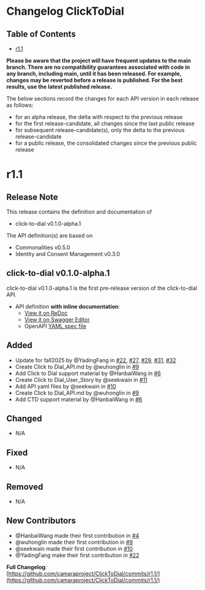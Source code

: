 # Changelog ClickToDial

## Table of Contents

- [r1.1](#r11)

**Please be aware that the project will have frequent updates to the main branch. There are no compatibility guarantees associated with code in any branch, including main, until it has been released. For example, changes may be reverted before a release is published. For the best results, use the latest published release.**

The below sections record the changes for each API version in each release as follows:

- for an alpha release, the delta with respect to the previous release
- for the first release-candidate, all changes since the last public release
- for subsequent release-candidate(s), only the delta to the previous release-candidate
- for a public release, the consolidated changes since the previous public release

# r1.1

## Release Note

This release contains the definition and documentation of

- click-to-dial v0.1.0-alpha.1

The API definition(s) are based on

- Commonalities v0.5.0
- Identity and Consent Management v0.3.0

## click-to-dial v0.1.0-alpha.1

click-to-dial v0.1.0-alpha.1 is the first pre-release version of the click-to-dial API.
- API definition **with inline documentation**:
  - [View it on ReDoc](https://redocly.github.io/redoc/?url=https://raw.githubusercontent.com/camaraproject/ClickToDial/r1.1/code/API_definitions/click-to-dial.yaml&nocors)
  - [View it on Swagger Editor](https://camaraproject.github.io/swagger-ui/?url=https://raw.githubusercontent.com/camaraproject/ClickToDial/r1.1/code/API_definitions/click-to-dial.yaml)
  - OpenAPI [YAML spec file](https://github.com/camaraproject/ClickToDial/blob/r1.1/code/API_definitions/click-to-dial.yaml)

## Added

- Update for fall2025 by @YadingFang in [#22](https://github.com/camaraproject/ClickToDial/pull/22), [#27](https://github.com/camaraproject/ClickToDial/pull/27), [#29](https://github.com/camaraproject/ClickToDial/pull/29), [#31](https://github.com/camaraproject/ClickToDial/pull/31), [#32](https://github.com/camaraproject/ClickToDial/pull/32)
- Create Click to Dial_API.md by @wuhonglin in [#9](https://github.com/camaraproject/ClickToDial/pull/9)
- Add Click to Dial support material by @HanbaiWang  in [#6](https://github.com/camaraproject/ClickToDial/pull/6)
- Create Click to Dial_User_Story by @seekwain in [#11](https://github.com/camaraproject/ClickToDial/pull/11)
- Add API yaml files by @seekwain in [#10](https://github.com/camaraproject/ClickToDial/pull/10)
- Create Click to Dial_API.md by @wuhonglin in [#9](https://github.com/camaraproject/ClickToDial/pull/9)
- Add CTD support material by @HanbaiWang  in [#6](https://github.com/camaraproject/ClickToDial/pull/6)

## Changed

- N/A

## Fixed

- N/A

## Removed

- N/A

## New Contributors

- @HanbaiWang made their first contribution in [#4](https://github.com/camaraproject/ClickToDial/pull/4)
- @wuhonglin made their first contribution in [#9](https://github.com/camaraproject/ClickToDial/pull/9)
- @seekwain made their first contribution in [#10](https://github.com/camaraproject/ClickToDial/pull/10)
- @YadingFang make their first contribution in [#22](https://github.com/camaraproject/ClickToDial/pull/22)

**Full Changelog**: [https://github.com/camaraproject/ClickToDial/commits/r1.1/](https://github.com/camaraproject/ClickToDial/commits/r1.1/)
